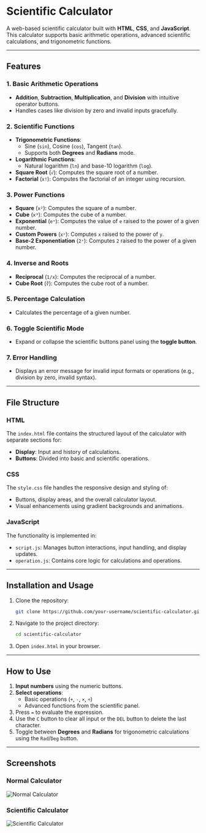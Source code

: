# Scientific Calculator  

A web-based scientific calculator built with **HTML**, **CSS**, and **JavaScript**. This calculator supports basic arithmetic operations, advanced scientific calculations, and trigonometric functions.

---

## Features  

### 1. **Basic Arithmetic Operations**  
- **Addition**, **Subtraction**, **Multiplication**, and **Division** with intuitive operator buttons.  
- Handles cases like division by zero and invalid inputs gracefully.  

### 2. **Scientific Functions**  
- **Trigonometric Functions**:  
  - Sine (`sin`), Cosine (`cos`), Tangent (`tan`).  
  - Supports both **Degrees** and **Radians** mode.  
- **Logarithmic Functions**:  
  - Natural logarithm (`ln`) and base-10 logarithm (`log`).  
- **Square Root** (`√`): Computes the square root of a number.  
- **Factorial** (`x!`): Computes the factorial of an integer using recursion.  

### 3. **Power Functions**  
- **Square** (`x²`): Computes the square of a number.  
- **Cube** (`x³`): Computes the cube of a number.  
- **Exponential** (`eˣ`): Computes the value of `e` raised to the power of a given number.  
- **Custom Powers** (`xʸ`): Computes `x` raised to the power of `y`.  
- **Base-2 Exponentiation** (`2ˣ`): Computes `2` raised to the power of a given number.  

### 4. **Inverse and Roots**  
- **Reciprocal** (`1/x`): Computes the reciprocal of a number.  
- **Cube Root** (`∛`): Computes the cube root of a number.  

### 5. **Percentage Calculation**  
- Calculates the percentage of a given number.  

### 6. **Toggle Scientific Mode**  
- Expand or collapse the scientific buttons panel using the **toggle button**.  

### 7. **Error Handling**  
- Displays an error message for invalid input formats or operations (e.g., division by zero, invalid syntax).  

---

## File Structure  

### HTML  
The `index.html` file contains the structured layout of the calculator with separate sections for:  
- **Display**: Input and history of calculations.  
- **Buttons**: Divided into basic and scientific operations.  

### CSS  
The `style.css` file handles the responsive design and styling of:  
- Buttons, display areas, and the overall calculator layout.  
- Visual enhancements using gradient backgrounds and animations.

### JavaScript  
The functionality is implemented in:  
- `script.js`: Manages button interactions, input handling, and display updates.  
- `operation.js`: Contains core logic for calculations and operations.  

---

## Installation and Usage  

1. Clone the repository:  
   ```bash
   git clone https://github.com/your-username/scientific-calculator.git
   ```
2. Navigate to the project directory:  
   ```bash
   cd scientific-calculator
   ```
3. Open `index.html` in your browser.  

---

## How to Use  

1. **Input numbers** using the numeric buttons.  
2. **Select operations**:  
   - Basic operations (`+`, `-`, `×`, `÷`)  
   - Advanced functions from the scientific panel.  
3. Press `=` to evaluate the expression.  
4. Use the `C` button to clear all input or the `DEL` button to delete the last character.  
5. Toggle between **Degrees** and **Radians** for trigonometric calculations using the `Rad`/`Deg` button.  

---

## Screenshots  

### Normal Calculator  
![Normal Calculator](https://raw.githubusercontent.com/Het1014/Simple-Calculator/master/assets/simple.png)

### Scientific Calculator  
![Scientific Calculator](https://raw.githubusercontent.com/Het1014/Simple-Calculator/master/assets/scientific.png)
